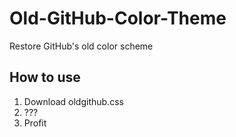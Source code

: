 # Old-GitHub-Color-Theme
Restore GitHub's old color scheme

## How to use
1. Download oldgithub.css
2. ???
3. Profit

